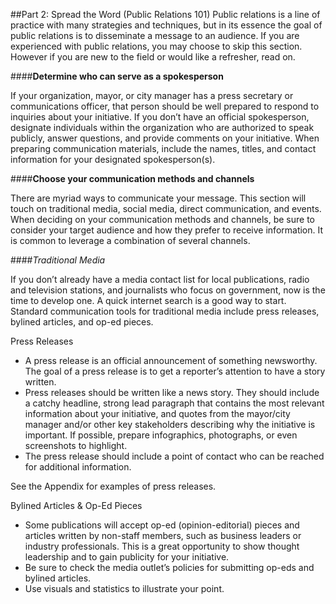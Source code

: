 ##Part 2: Spread the Word (Public Relations 101)
Public relations is a line of practice with many strategies and techniques, but in its essence the goal of public relations is to disseminate a message to an audience. If you are experienced with public relations, you may choose to skip this section. However if you are new to the field or would like a refresher, read on. 

####**Determine who can serve as a spokesperson**

If your organization, mayor, or city manager has a press secretary or communications officer, that person should be well prepared to respond to inquiries about your initiative. If you don’t have an official spokesperson, designate individuals within the organization who are authorized to speak publicly, answer questions, and provide comments on your initiative. When preparing communication materials, include the names, titles, and contact information for your designated spokesperson(s).

####**Choose your communication methods and channels**

There are myriad ways to communicate your message. This section will touch on traditional media, social media, direct communication, and events. When deciding on your communication methods and channels, be sure to consider your target audience and how they prefer to receive information. It is common to leverage a combination of several channels.

####*Traditional Media*

If you don’t already have a media contact list for local publications, radio and television stations, and journalists who focus on government, now is the time to develop one. A quick internet search is a good way to start. Standard communication tools for traditional media include press releases, bylined articles, and op-ed pieces.

Press Releases
* A press release is an official announcement of something newsworthy. The goal of a press release is to get a reporter’s attention to have a story written.
* Press releases should be written like a news story. They should include a catchy headline, strong lead paragraph that contains the most relevant information about your initiative, and quotes from the mayor/city manager and/or other key stakeholders describing why the initiative is important. If possible, prepare infographics, photographs, or even screenshots to highlight.
* The press release should include a point of contact who can be reached for additional information.

See the Appendix for examples of press releases.

Bylined Articles & Op-Ed Pieces
* Some publications will accept op-ed (opinion-editorial) pieces and articles written by non-staff members, such as business leaders or industry professionals. This is a great opportunity to show thought leadership and to gain publicity for your initiative.
* Be sure to check the media outlet’s policies for submitting op-eds and bylined articles.
* Use visuals and statistics to illustrate your point.


